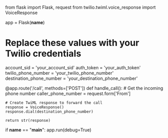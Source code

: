 from flask import Flask, request
from twilio.twiml.voice_response import VoiceResponse

app = Flask(__name__)

# Replace these values with your Twilio credentials
account_sid = 'your_account_sid'
auth_token = 'your_auth_token'
twilio_phone_number = 'your_twilio_phone_number'
destination_phone_number = 'your_destination_phone_number'

@app.route('/call', methods=['POST'])
def handle_call():
    # Get the incoming phone number
    caller_phone_number = request.form['From']

    # Create TwiML response to forward the call
    response = VoiceResponse()
    response.dial(destination_phone_number)

    return str(response)

if __name__ == "__main__":
    app.run(debug=True)
